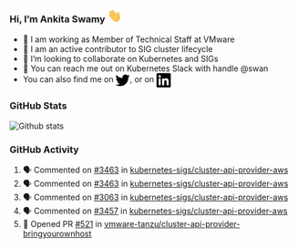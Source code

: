 ### Hi, I’m Ankita Swamy <img src="svg/wave.gif" width="25px"> 

- 💼 I am working as Member of Technical Staff at VMware
- 👀 I am an active contributor to SIG cluster lifecycle 
- 💞️ I’m looking to collaborate on Kubernetes and SIGs
- 💬 You can reach me out on Kubernetes Slack with handle @swan
- You can also find me on <a href="https://twitter.com/SwamyAnkita" target="blank"><img align="center" src="https://raw.githubusercontent.com/Ankitasw/Ankitasw/master/svg/twitter.svg" alt="Ankitasw" height="25" width="25" color="#1DA1f2" /></a>, or on <a href="https://www.linkedin.com/in/Ankitaswamy/" target="blank"><img align="center" src="https://raw.githubusercontent.com/Ankitasw/Ankitasw/master/svg/linkedin.svg" alt="Ankitasw" height="25" width="25" /></a>

### GitHub Stats
![Github stats](https://github-readme-stats.vercel.app/api?username=Ankitasw&count_private=true&show_icons=true&theme=tokyonight)

### GitHub Activity 
<!--START_SECTION:activity-->
1. 🗣 Commented on [#3463](https://github.com/kubernetes-sigs/cluster-api-provider-aws/issues/3463) in [kubernetes-sigs/cluster-api-provider-aws](https://github.com/kubernetes-sigs/cluster-api-provider-aws)
2. 🗣 Commented on [#3463](https://github.com/kubernetes-sigs/cluster-api-provider-aws/issues/3463) in [kubernetes-sigs/cluster-api-provider-aws](https://github.com/kubernetes-sigs/cluster-api-provider-aws)
3. 🗣 Commented on [#3063](https://github.com/kubernetes-sigs/cluster-api-provider-aws/issues/3063) in [kubernetes-sigs/cluster-api-provider-aws](https://github.com/kubernetes-sigs/cluster-api-provider-aws)
4. 🗣 Commented on [#3457](https://github.com/kubernetes-sigs/cluster-api-provider-aws/issues/3457) in [kubernetes-sigs/cluster-api-provider-aws](https://github.com/kubernetes-sigs/cluster-api-provider-aws)
5. 💪 Opened PR [#521](https://github.com/vmware-tanzu/cluster-api-provider-bringyourownhost/pull/521) in [vmware-tanzu/cluster-api-provider-bringyourownhost](https://github.com/vmware-tanzu/cluster-api-provider-bringyourownhost)
<!--END_SECTION:activity-->
